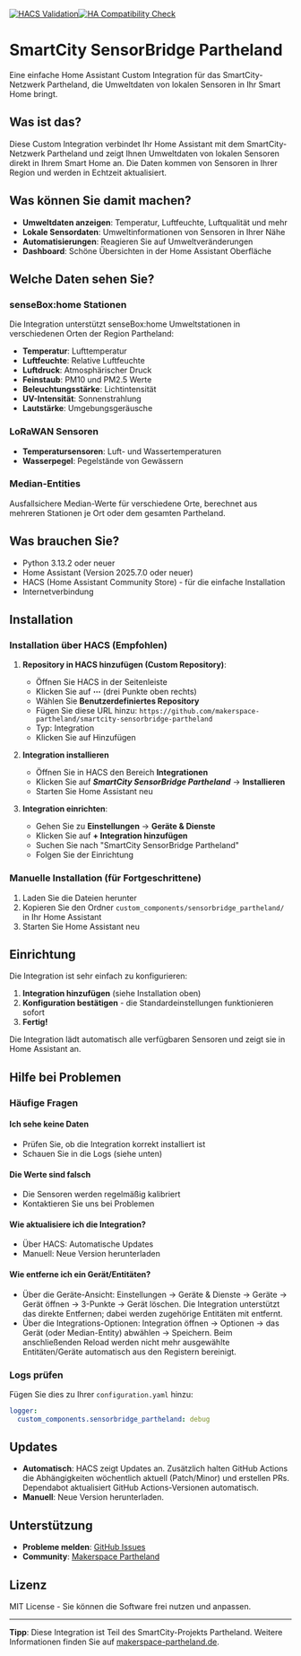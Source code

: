 [![HACS Validation](https://github.com/makerspace-partheland/smartcity-sensorbridge-partheland/actions/workflows/hacs-validate.yml/badge.svg)](https://github.com/makerspace-partheland/smartcity-sensorbridge-partheland/actions/workflows/hacs-validate.yml)[![HA Compatibility Check](https://github.com/makerspace-partheland/smartcity-sensorbridge-partheland/actions/workflows/ha-compatibility-check.yml/badge.svg)](https://github.com/makerspace-partheland/smartcity-sensorbridge-partheland/actions/workflows/ha-compatibility-check.yml)
# SmartCity SensorBridge Partheland

Eine einfache Home Assistant Custom Integration für das SmartCity-Netzwerk Partheland, die Umweltdaten von lokalen Sensoren in Ihr Smart Home bringt.

## Was ist das?

Diese Custom Integration verbindet Ihr Home Assistant mit dem SmartCity-Netzwerk Partheland und zeigt Ihnen Umweltdaten von lokalen Sensoren direkt in Ihrem Smart Home an. Die Daten kommen von Sensoren in Ihrer Region und werden in Echtzeit aktualisiert.

## Was können Sie damit machen?

- **Umweltdaten anzeigen**: Temperatur, Luftfeuchte, Luftqualität und mehr
- **Lokale Sensordaten**: Umweltinformationen von Sensoren in Ihrer Nähe
- **Automatisierungen**: Reagieren Sie auf Umweltveränderungen
- **Dashboard**: Schöne Übersichten in der Home Assistant Oberfläche

## Welche Daten sehen Sie?

### senseBox:home Stationen

Die Integration unterstützt senseBox:home Umweltstationen in verschiedenen Orten der Region Partheland:

- **Temperatur**: Lufttemperatur
- **Luftfeuchte**: Relative Luftfeuchte
- **Luftdruck**: Atmosphärischer Druck
- **Feinstaub**: PM10 und PM2.5 Werte
- **Beleuchtungsstärke**: Lichtintensität
- **UV-Intensität**: Sonnenstrahlung
- **Lautstärke**: Umgebungsgeräusche

### LoRaWAN Sensoren

- **Temperatursensoren**: Luft- und Wassertemperaturen
- **Wasserpegel**: Pegelstände von Gewässern

### Median-Entities

Ausfallsichere Median-Werte für verschiedene Orte, berechnet aus mehreren Stationen je Ort oder dem gesamten Partheland.

## Was brauchen Sie?

- Python 3.13.2 oder neuer
- Home Assistant (Version 2025.7.0 oder neuer)
- HACS (Home Assistant Community Store) - für die einfache Installation
- Internetverbindung

## Installation

### Installation über HACS (Empfohlen)

1. **Repository in HACS hinzufügen (Custom Repository)**:
   - Öffnen Sie HACS in der Seitenleiste
   - Klicken Sie auf **⋯** (drei Punkte oben rechts)
   - Wählen Sie **Benutzerdefiniertes Repository**
   - Fügen Sie diese URL hinzu: `https://github.com/makerspace-partheland/smartcity-sensorbridge-partheland`
   - Typ: Integration
   - Klicken Sie auf Hinzufügen

2. **Integration installieren**
   - Öffnen Sie in HACS den Bereich **Integrationen**
   - Klicken Sie auf ***SmartCity SensorBridge Partheland*** → **Installieren**
   - Starten Sie Home Assistant neu

3. **Integration einrichten**:
   - Gehen Sie zu **Einstellungen** → **Geräte & Dienste**
   - Klicken Sie auf **+ Integration hinzufügen**
   - Suchen Sie nach "SmartCity SensorBridge Partheland"
   - Folgen Sie der Einrichtung

### Manuelle Installation (für Fortgeschrittene)

1. Laden Sie die Dateien herunter
2. Kopieren Sie den Ordner `custom_components/sensorbridge_partheland/` in Ihr Home Assistant
3. Starten Sie Home Assistant neu

## Einrichtung

Die Integration ist sehr einfach zu konfigurieren:

1. **Integration hinzufügen** (siehe Installation oben)
2. **Konfiguration bestätigen** - die Standardeinstellungen funktionieren sofort
3. **Fertig!**

Die Integration lädt automatisch alle verfügbaren Sensoren und zeigt sie in Home Assistant an.

## Hilfe bei Problemen

### Häufige Fragen

#### Ich sehe keine Daten

- Prüfen Sie, ob die Integration korrekt installiert ist
- Schauen Sie in die Logs (siehe unten)

#### Die Werte sind falsch

- Die Sensoren werden regelmäßig kalibriert
- Kontaktieren Sie uns bei Problemen

#### Wie aktualisiere ich die Integration?

- Über HACS: Automatische Updates
- Manuell: Neue Version herunterladen

#### Wie entferne ich ein Gerät/Entitäten?

- Über die Geräte-Ansicht: Einstellungen → Geräte & Dienste → Geräte → Gerät öffnen → 3-Punkte → Gerät löschen. Die Integration unterstützt das direkte Entfernen; dabei werden zugehörige Entitäten mit entfernt.
- Über die Integrations-Optionen: Integration öffnen → Optionen → das Gerät (oder Median-Entity) abwählen → Speichern. Beim anschließenden Reload werden nicht mehr ausgewählte Entitäten/Geräte automatisch aus den Registern bereinigt.

### Logs prüfen

Fügen Sie dies zu Ihrer `configuration.yaml` hinzu:

```yaml
logger:
  custom_components.sensorbridge_partheland: debug
```

## Updates

- **Automatisch**: HACS zeigt Updates an. Zusätzlich halten GitHub Actions die Abhängigkeiten wöchentlich aktuell (Patch/Minor) und erstellen PRs. Dependabot aktualisiert GitHub Actions-Versionen automatisch.
- **Manuell**: Neue Version herunterladen.

## Unterstützung

- **Probleme melden**: [GitHub Issues](https://github.com/makerspace-partheland/smartcity-sensorbridge-partheland/issues)
- **Community**: [Makerspace Partheland](https://makerspace-partheland.de)

## Lizenz

MIT License - Sie können die Software frei nutzen und anpassen.

---

**Tipp**: Diese Integration ist Teil des SmartCity-Projekts Partheland. Weitere Informationen finden Sie auf [makerspace-partheland.de](https://makerspace-partheland.de).
